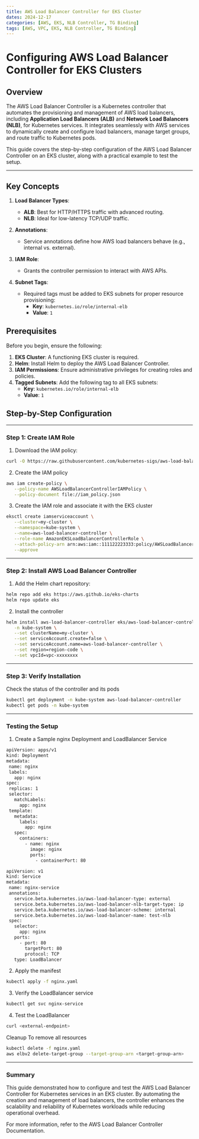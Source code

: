 ```yaml
---
title: AWS Load Balancer Controller for EKS Cluster
dates: 2024-12-17
categories: [AWS, EKS, NLB Controller, TG Binding]
tags: [AWS, VPC, EKS, NLB Controller, TG Binding]
---
```


# Configuring AWS Load Balancer Controller for EKS Clusters

## Overview

The AWS Load Balancer Controller is a Kubernetes controller that automates the provisioning and management of AWS load balancers, including **Application Load Balancers (ALB)** and **Network Load Balancers (NLB)**, for Kubernetes services. It integrates seamlessly with AWS services to dynamically create and configure load balancers, manage target groups, and route traffic to Kubernetes pods.

This guide covers the step-by-step configuration of the AWS Load Balancer Controller on an EKS cluster, along with a practical example to test the setup.

---

## Key Concepts

1. **Load Balancer Types**:
   - **ALB**: Best for HTTP/HTTPS traffic with advanced routing.
   - **NLB**: Ideal for low-latency TCP/UDP traffic.

2. **Annotations**:
   - Service annotations define how AWS load balancers behave (e.g., internal vs. external).

3. **IAM Role**:
   - Grants the controller permission to interact with AWS APIs.

4. **Subnet Tags**:
   - Required tags must be added to EKS subnets for proper resource provisioning:
     - **Key**: `kubernetes.io/role/internal-elb`
     - **Value**: `1`

## Prerequisites

Before you begin, ensure the following:

1. **EKS Cluster**: A functioning EKS cluster is required.
2. **Helm**: Install Helm to deploy the AWS Load Balancer Controller.
3. **IAM Permissions**: Ensure administrative privileges for creating roles and policies.
4. **Tagged Subnets**: Add the following tag to all EKS subnets:
   - **Key**: `kubernetes.io/role/internal-elb`
   - **Value**: `1`

## Step-by-Step Configuration

---
### Step 1: Create IAM Role

1. Download the IAM policy:
```bash
curl -O https://raw.githubusercontent.com/kubernetes-sigs/aws-load-balancer-controller/v2.7.2/docs/install/iam_policy.json
```
2. Create the IAM policy
 ```bash
aws iam create-policy \
    --policy-name AWSLoadBalancerControllerIAMPolicy \
    --policy-document file://iam_policy.json
```
3. Create the IAM role and associate it with the EKS cluster
 ```bash
eksctl create iamserviceaccount \
    --cluster=my-cluster \
    --namespace=kube-system \
    --name=aws-load-balancer-controller \
    --role-name AmazonEKSLoadBalancerControllerRole \
    --attach-policy-arn arn:aws:iam::111122223333:policy/AWSLoadBalancerControllerIAMPolicy \
    --approve
```
---
### Step 2: Install AWS Load Balancer Controller

1. Add the Helm chart repository:
 ```bash
helm repo add eks https://aws.github.io/eks-charts
helm repo update eks
```
2. Install the controller
 ```bash
helm install aws-load-balancer-controller eks/aws-load-balancer-controller \
    -n kube-system \
    --set clusterName=my-cluster \
    --set serviceAccount.create=false \
    --set serviceAccount.name=aws-load-balancer-controller \
    --set region=region-code \
    --set vpcId=vpc-xxxxxxxx
```
---
### Step 3: Verify Installation
Check the status of the controller and its pods
 ```bash
kubectl get deployment -n kube-system aws-load-balancer-controller
kubectl get pods -n kube-system
```
---
### Testing the Setup

1. Create a Sample nginx Deployment and LoadBalancer Service
 ```bash
apiVersion: apps/v1
kind: Deployment
metadata:
  name: nginx
  labels:
    app: nginx
spec:
  replicas: 1
  selector:
    matchLabels:
      app: nginx
  template:
    metadata:
      labels:
        app: nginx
    spec:
      containers:
        - name: nginx
          image: nginx
          ports:
            - containerPort: 80

apiVersion: v1
kind: Service
metadata:
  name: nginx-service
  annotations:
    service.beta.kubernetes.io/aws-load-balancer-type: external
    service.beta.kubernetes.io/aws-load-balancer-nlb-target-type: ip
    service.beta.kubernetes.io/aws-load-balancer-scheme: internal
    service.beta.kubernetes.io/aws-load-balancer-name: test-nlb
  spec:
    selector:
      app: nginx
    ports:
      - port: 80
        targetPort: 80
        protocol: TCP
    type: LoadBalancer
```

2. Apply the manifest
 ```bash
kubectl apply -f nginx.yaml
```
3. Verify the LoadBalancer service
 ```bash
kubectl get svc nginx-service
```
4. Test the LoadBalancer
 ```bash
curl <external-endpoint>
```
Cleanup
To remove all resources
 ```bash
kubectl delete -f nginx.yaml
aws elbv2 delete-target-group --target-group-arn <target-group-arn>
```
---
### Summary
This guide demonstrated how to configure and test the AWS Load Balancer Controller for Kubernetes services in an EKS cluster. By automating the creation and management of load balancers, the controller enhances the scalability and reliability of Kubernetes workloads while reducing operational overhead.

For more information, refer to the AWS Load Balancer Controller Documentation.
